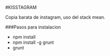 #KISSTAGRAM

Copia barata de instagram, uso del stack mean.

###Pasos para instalacion
- npm install
- npm install -g grunt
- grunt
